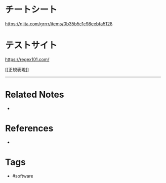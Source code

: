 # チートシート
https://qiita.com/grrrr/items/0b35b5c1c98eebfa5128

# テストサイト
https://regex101.com/

[[正規表現]]

---
# Related Notes
- 

# References
- 

# Tags
- #software 